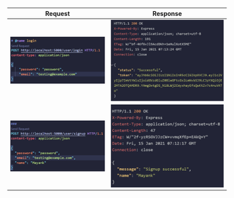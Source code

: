 | Request             |  Response |
:-------------------------:|:-------------------------:
![](login.png)  |  ![](login-out.png)
![](signup.png)  |  ![](signup-out.png)